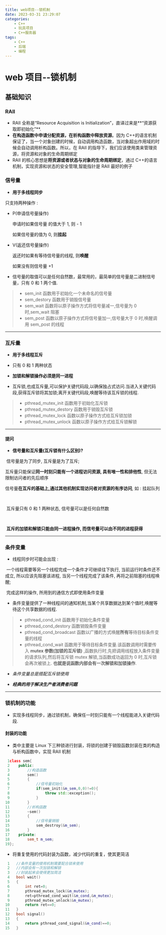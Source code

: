 ```yaml
---
title: web项目--锁机制
date: 2023-03-31 23:29:07
categories:
    - C++
    - 玩具项目
    - C++服务器
tags:
    - C++
    - 后端
    - 编程
---
```


# web 项目--锁机制

## 基础知识

### RAII

-   RAII 全称是“Resource Acquisition is Initialization”，直译过来是**“资源获取即初始化”**.
-   **在构造函数中申请分配资源，在析构函数中释放资源**。因为 C++的语言机制保证了，当一个对象创建的时候，自动调用构造函数，当对象超出作用域的时候会自动调用析构函数。所以，在 RAII 的指导下，我们应该使用类来管理资源，将资源和对象的生命周期绑定
-   RAII 的核心思想是**将资源或者状态与对象的生命周期绑定**，通过 C++的语言机制，实现资源和状态的安全管理,智能指针是 RAII 最好的例子

### 信号量

-   **用于多线程同步**

只支持两种操作 :

-   P(申请信号量操作)

    申请时如果信号量 的值大于 1, 则 - 1

    如果信号量的值为 0, 则**挂起**

-   V(返还信号量操作)

    返还时如果有等待信号量的线程, 则**唤醒**

    如果没有则信号量 +1

-   信号量的取值可以是任何自然数，最常用的，最简单的信号量是二进制信号量，只有 0 和 1 两个值.

> -   sem_init 函数用于初始化一个未命名的信号量
> -   sem_destory 函数用于销毁信号量
> -   sem_wait 函数将以原子操作方式将信号量减一,信号量为 0 时,sem_wait 阻塞
> -   sem_post 函数以原子操作方式将信号量加一,信号量大于 0 时,唤醒调用 sem_post 的线程

---

### 互斥量

-   **用于多线程互斥**

-   只有 0 和 1 两种状态

-   **加锁和解锁操作必须是同一进程**

-   互斥锁,也成互斥量,可以保护关键代码段,以确保独占式访问.当进入关键代码段,获得互斥锁将其加锁;离开关键代码段,唤醒等待该互斥锁的线程.

> -   pthread_mutex_init 函数用于初始化互斥锁
> -   pthread_mutex_destory 函数用于销毁互斥锁
> -   pthread_mutex_lock 函数以原子操作方式给互斥锁加锁
> -   pthread_mutex_unlock 函数以原子操作方式给互斥锁解锁

---

#### 提问

-   **信号量和互斥量(互斥锁有什么区别)?**

​ 信号量是为了同步, 互斥量是为了互斥;

互斥量只能保证**同一时刻只能有一个进程访问资源, 具有唯一性和排他性**, 但无法限制访问者的先后顺序

信号量**在互斥的基础上,通过其他机制实现访问者对资源的有序访问**, 如 : 挂起队列

​

​ 互斥量只有 0 和 1 两种状态, 信号量可以是任何自然数

​

​ **互斥的加锁和解锁只能由同一进程操作, 而信号量可以由不同的进程获得**

---

### 条件变量

-   线程同步时可能会出现 :

​ 一个线程需要等另一个线程完成一个条件才可继续往下执行, 当前运行时条件还不成立, 所以应该先阻塞该进程, 当另一个线程完成了该条件, 再将之前阻塞的线程唤醒;

​ 完成这样的操作, 所用到的通信方式即使用条件变量

-   条件变量提供了一种线程间的通知机制,当某个共享数据达到某个值时,唤醒等待这个共享数据的线程.

> -   pthread_cond_init 函数用于初始化条件变量
> -   pthread_cond_destory 函数销毁条件变量
> -   pthread_cond_broadcast 函数以广播的方式唤醒**所有**等待目标条件变量的线程
> -   pthread_cond_wait 函数用于等待目标条件变量.该函数调用时需要传入 **mutex 参数(加锁的互斥锁)** ,函数执行时,先把调用线程放入条件变量的请求队列,然后将互斥锁 mutex 解锁,当函数成功返回为 0 时,互斥锁会再次被锁上. **也就是说函数内部会有一次解锁和加锁操作**.

-   _条件变量总是搭配互斥锁使用_

-   **_经典的用于解决生产者消费者问题_**

---

### **锁机制的功能**

-   实现多线程同步，通过锁机制，确保任一时刻只能有一个线程能进入关键代码段.

#### **封装的功能**

-   类中主要是 Linux 下三种锁进行封装，将锁的创建于销毁函数封装在类的构造与析构函数中，实现 RAII 机制

```c++
 1class sem{
 2    public:
 3        //构造函数
 4        sem()
 5        {
 6            //信号量初始化
 7            if(sem_init(&m_sem,0,0)!=0){
 8                throw std::exception();
 9            }
10        }
11        //析构函数
12        ~sem()
13        {
14            //信号量销毁
15            sem_destroy(&m_sem);
16        }
17    private:
18        sem_t m_sem;
19};
```

-   将重复使用的代码封装为函数，减少代码的重复，使其更简洁

```c++
 1   //条件变量的使用机制需要配合锁来使用
 2   //内部会有一次加锁和解锁
 3   //封装起来会使得更加简洁
 4   bool wait()
 5   {
 6       int ret=0;
 7       pthread_mutex_lock(&m_mutex);
 8       ret=pthread_cond_wait(&m_cond,&m_mutex);
 9       pthread_mutex_unlock(&m_mutex);
10       return ret==0;
11   }
12   bool signal()
13   {
14       return pthread_cond_signal(&m_cond)==0;
15   }
```
